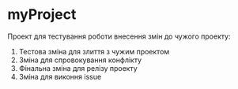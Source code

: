 # myProject
Проект для тестування роботи внесення змін до чужого проекту:
1) Тестова зміна для злиття з чужим проектом
2) Зміна для спровокування конфлікту
3) Фінальна зміна для релізу проекту
4) Зміна для виконня issue
